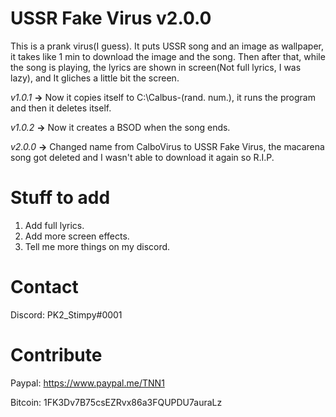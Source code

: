 # USSR Fake Virus v2.0.0
This is a prank virus(I guess). It puts USSR song and an image as wallpaper, it takes like 1 min to download the image and the song. Then after that, while the song is playing, the lyrics are shown in screen(Not full lyrics, I was lazy), and It gliches a little bit the screen. 

*v1.0.1* **->** Now it copies itself to C:\Calbus-(rand. num.), it runs the program and then it deletes itself.

*v1.0.2* **->** Now it creates a BSOD when the song ends.

*v2.0.0* **->** Changed name from CalboVirus to USSR Fake Virus, the macarena song got deleted and I wasn't able to download it again so R.I.P.

# Stuff to add
1. Add full lyrics.
2. Add more screen effects.
3. Tell me more things on my discord.

# Contact
Discord: PK2_Stimpy#0001

# Contribute
Paypal: https://www.paypal.me/TNN1

Bitcoin: 1FK3Dv7B75csEZRvx86a3FQUPDU7auraLz
